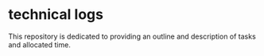 # technical logs
This repository is dedicated to providing an outline and description of tasks and allocated time.
